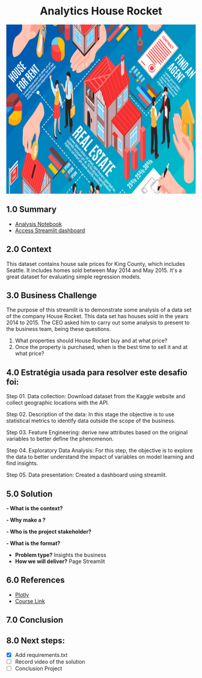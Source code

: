 <h1 align="center"> Analytics House Rocket </h1> 
<img align="center"  height="450" width="1000" src="https://github.com/brunalimap/project_house_rocket/blob/main/img/fotocapa.png" >

## 1.0 Summary

- [Analysis Notebook](https://github.com/brunalimap/project_house_rocket/blob/main/notebooks/p01_house_rocket.ipynb)
- [Access Streamlit dashboard](https://simulation-house-rocket.herokuapp.com/)

## 2.0 Context

<p> This dataset contains house sale prices for King County, which includes Seattle. It includes homes sold between May 2014 and May 2015. It's a great dataset for evaluating simple regression models. </p>

## 3.0 Business Challenge

<p> The purpose of this streamlit is to demonstrate some analysis of a data set of the company House Rocket. This data set has houses sold in the years 2014 to 2015. The CEO asked him to carry out some analysis to present to the business team, being these questions.
 
1.  What properties should House Rocket buy and at what price?
2.  Once the property is purchased, when is the best time to sell it and at what price?</p>

## 4.0  Estratégia usada para resolver este desafio foi:

Step 01. Data collection: Download dataset from the Kaggle website and collect geographic locations with the API.

Step 02. Description of the data: In this stage the objective is to use statistical metrics to identify data outside the scope of the business.

Step 03. Feature Engineering: derive new attributes based on the original variables to better define the phenomenon.

Step 04. Exploratory Data Analysis: For this step, the objective is to explore the data to better understand the impact of variables on model learning and find insights.

Step 05. Data presentation: Created a dashboard using streamlit.

## 5.0 Solution 

<b>- What is the context?</b>


<b>- Why make a ?</b>


<b>- Who is the project stakeholder?</b>


<b>- What is the format?</b>
- <b>Problem type?</b> Insights the business
- <b>How we will deliver?</b> Page Streamlit 

## 6.0  References
- [Plotly](https://plotly.com/)
- [Course Link](https://sejaumdatascientist.com/como-ser-um-data-scientist/) 

## 7.0 Conclusion


## 8.0 Next steps:

- [x] Add requirements.txt
- [ ] Record video of the solution
- [ ] Conclusion Project
